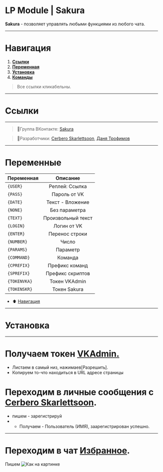  # LP Module | Sakura
**Sakura** - позволяет управлять любыми функциями из любого чата.
___
# Навигация 

1. [**Ссылки**](https://github.com/sssakurasss/sssakurasss/edit/main/README.md#%D1%81%D1%81%D1%8B%D0%BB%D0%BA%D0%B8)
2. [**Переменная**](https://github.com/sssakurasss/sssakurasss/edit/main/README.md#%D0%BF%D0%B5%D1%80%D0%B5%D0%BC%D0%B5%D0%BD%D0%BD%D1%8B%D0%B5)
3. [**Установка**](https://github.com/sssakurasss/sssakurasss/edit/main/README.md#%D1%83%D1%81%D1%82%D0%B0%D0%BD%D0%BE%D0%B2%D0%BA%D0%B0)
4. [**Команды**]()
>Все ссылки кликабельны.
___
# Ссылки
___
>:closed_book:Группа ВКонтакте: [Sakura](<https://vk.com/sakura.officiall>)

>:bust_in_silhouette:Разработчики:
>[Сerbero Skarlettsoon](<https://vk.com/cerberoskarlettsoon>),
>[Даня Трофимов](<https://vk.com/sheykh.skarlettsoon>)
---
# Переменные

|  **Переменная**   | **Описание**  | 
| ------------- |:-------------:|
| ```{USER}``` | Реплей: Ссылка |
| ```{PASS}```       | Пароль от VK |
| ```{DATE}```        | Текст - Вложение|
| ```{NONE}``` | Без параметра |
| ```{TEXT}``` | Произвольный текст |
| ```{LOGIN}``` | Логин от VK |
| ```{ENTER}``` | Перенос строки |
| ```{NUMBER}```| Число |
| ```{PARAMS}``` | Параметр |
| ```{COMMAND}``` | Команда |
| ```{CPREFIX}``` | Префикс команд |
| ```{SPREFIX}``` | Префикс скриптов|
| ```{TOKENVKA}``` | Токен VKAdmin |
| ```{TOKENSKR}``` | Токен Sakura |
+ :arrow_up: [Навигация](https://github.com/sssakurasss/sssakurasss/edit/main/README.md#%D0%BF%D0%B5%D1%80%D0%B5%D0%BC%D0%B5%D0%BD%D0%BD%D1%8B%D0%B5)
___
# Установка
___
# Получаем токен [VKAdmin.](https://vk.cc/9NCoPi)
+ Листаем в самый низ, нажимаев[Разрешить].
+ Копируем то-что находиться в URL адресе страницы

# Переходим в личные сообщения с [Сerbero Skarlettsoon](<https://vk.com/cerberoskarlettsoon>).
+ пишем - зарегистрируй
+  + Получаем - Пользователь (ИМЯ), заарегистрирован успешно.
___
# Переходим в чат [Избранное](vk.com/mail?peer={}).
Пишем 
![Как на картинке](https://sun1-57.userapi.com/impf/meeeBZ80Q-M_ynuwfZp37wl63XDKzf2MSIZeWQ/eEh0EzIGpOI.jpg?size=162x67&quality=96&sign=f48bbab7a1b220f6a2beb75ffe782500&type=album)
